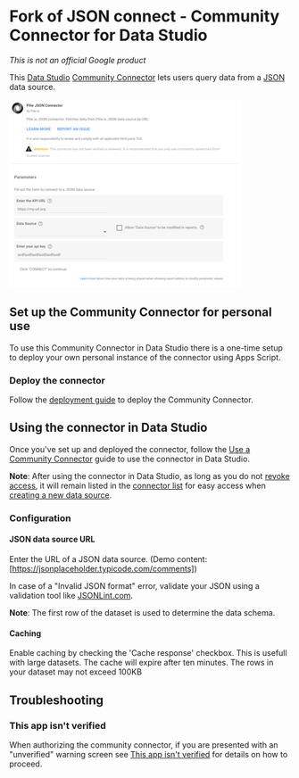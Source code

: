 # Fork of JSON connect - Community Connector for Data Studio

*This is not an official Google product*

This [Data Studio] [Community Connector] lets users query data from a [JSON]
data source.

![Screenshot of the JSON connect connector configuration in Data Studio][screenshot]

## Set up the Community Connector for personal use

To use this Community Connector in Data Studio there is a one-time setup to
deploy your own personal instance of the connector using Apps Script.

### Deploy the connector

Follow the [deployment guide] to deploy the Community Connector.

## Using the connector in Data Studio

Once you've set up and deployed the connector, follow the
[Use a Community Connector] guide to use the connector in Data Studio.

**Note**: After using the connector in Data Studio, as long as you do not
[revoke access], it will remain listed in the [connector list] for easy access
when [creating a new data source].

### Configuration

#### JSON data source URL
Enter the URL of a JSON data source. (Demo content: [https://jsonplaceholder.typicode.com/comments])

In case of a "Invalid JSON format" error, validate your JSON using a validation tool like [JSONLint.com].

**Note**: The first row of the dataset is used to determine the data schema.

#### Caching
Enable caching by checking the 'Cache response' checkbox. This is usefull with large datasets. The cache will expire after ten minutes. The rows in your dataset may not exceed 100KB

## Troubleshooting

### This app isn't verified

When authorizing the community connector, if you are presented with an
"unverified" warning screen see [This app isn't verified] for details on how to
proceed.

[Data Studio]: https://datastudio.google.com
[Community Connector]: https://developers.google.com/datastudio/connector
[JSON]: https://www.json.org/
[screenshot]: json-connect.png
[deployment guide]: ../deploy.md
[Use a Community Connector]: https://developers.google.com/datastudio/connector/use
[revoke access]: https://support.google.com/datastudio/answer/9053467
[connector list]: https://datastudio.google.com/c/datasources/create
[creating a new data source]: https://support.google.com/datastudio/answer/6300774
[https://jsonplaceholder.typicode.com/comments]: https://jsonplaceholder.typicode.com/comments
[JSONLint.com]: https://jsonlint.com/
[This app isn't verified]: ../verification.md
